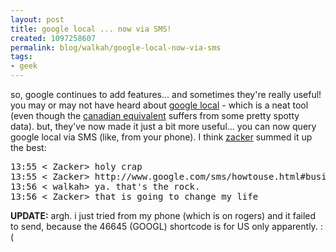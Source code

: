 ```yaml
--- 
layout: post
title: google local ... now via SMS!
created: 1097258607
permalink: blog/walkah/google-local-now-via-sms
tags: 
- geek
---
```

<p>so, google continues to add features... and sometimes they're really useful! you may or may not have heard about <a href="http://local.google.com/">google local</a> - which is a neat tool (even though the <a href="http://local.google.ca/">canadian equivalent</a> suffers from some pretty spotty data). but, they've now made it just a bit more useful... you can now query google local via SMS (like, from your phone). I think <a href="http://www.zacker.org/">zacker</a> summed it up the best:
</p>
<pre>
13:55 &lt; Zacker&gt; holy crap 
13:55 &lt; Zacker&gt; http://www.google.com/sms/howtouse.html#business 
13:56 &lt; walkah&gt; ya. that's the rock. 
13:56 &lt; Zacker&gt; that is going to change my life 
</pre>
<p><b>UPDATE:</b> argh. i just tried from my phone (which is on rogers) and it failed to send, because the 46645 (GOOGL) shortcode is for US only apparently.  :(</p>
<!--break-->
